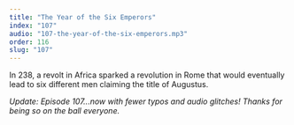 ```yaml
---
title: "The Year of the Six Emperors"
index: "107"
audio: "107-the-year-of-the-six-emperors.mp3"
order: 116
slug: "107"
---
```


In 238, a revolt in Africa sparked a revolution in Rome that would eventually lead to six different men claiming the title of Augustus.

_Update: Episode 107...now with fewer typos and audio glitches! Thanks for being so on the ball everyone._


